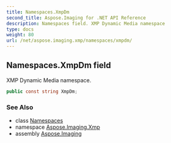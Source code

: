 ```yaml
---
title: Namespaces.XmpDm
second_title: Aspose.Imaging for .NET API Reference
description: Namespaces field. XMP Dynamic Media namespace
type: docs
weight: 80
url: /net/aspose.imaging.xmp/namespaces/xmpdm/
---
```

## Namespaces.XmpDm field

XMP Dynamic Media namespace.

```csharp
public const string XmpDm;
```

### See Also

* class [Namespaces](../)
* namespace [Aspose.Imaging.Xmp](../../namespaces/)
* assembly [Aspose.Imaging](../../../)


